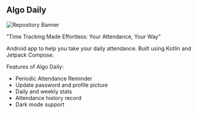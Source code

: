 ## Algo Daily

![Repository Banner](https://i.imgur.com/pxaEpEw.png)

"Time Tracking Made Effortless: Your Attendance, Your Way"

Android app to help you take your daily attendance. Built using Kotlin and Jetpack Compose.

Features of Algo Daily:
- Periodic Attendance Reminder
- Update password and profile picture
- Daily and weekly stats
- Attendance history record
- Dark mode support